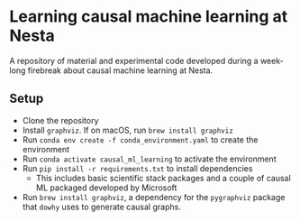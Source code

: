 # Learning causal machine learning at Nesta

A repository of material and experimental code developed during a week-long firebreak about causal machine learning at Nesta.

## Setup

* Clone the repository
* Install `graphviz`. If on macOS, run `brew install graphviz`
* Run `conda env create -f conda_environment.yaml` to create the environment
* Run `conda activate causal_ml_learning` to activate the environment
* Run `pip install -r requirements.txt` to install dependencies
  * This includes basic scientific stack packages and a couple of causal ML packaged developed by Microsoft
* Run `brew install graphviz`, a dependency for the `pygraphviz` package that `dowhy` uses to generate causal graphs.


